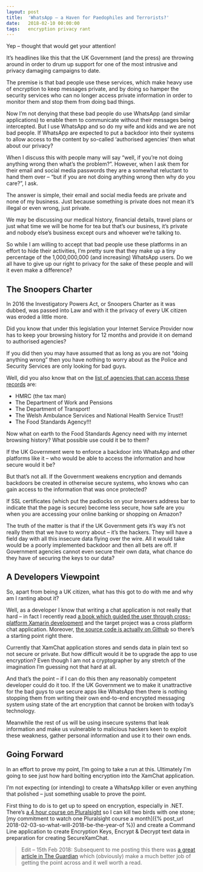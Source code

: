 ```yaml
---
layout: post
title:  'WhatsApp – a Haven for Paedophiles and Terrorists?'
date:   2018-02-10 00:00:00
tags:   encryption privacy rant
---
```

Yep – thought that would get your attention!

It’s headlines like this that the UK Government (and the press) are throwing around in order to drum up support for one of the most intrusive and privacy damaging campaigns to date.

The premise is that bad people use these services, which make heavy use of encryption to keep messages private, and by doing so hamper the security services who can no longer access private information in order to monitor them and stop them from doing bad things.

Now I’m not denying that these bad people do use WhatsApp (and similar applications) to enable them to communicate without their messages being intercepted. But I use WhatsApp and so do my wife and kids and we are not bad people. If WhatsApp are expected to put a backdoor into their systems to allow access to the content by so-called ‘authorised agencies’ then what about our privacy?
<!--more-->
When I discuss this with people many will say “well, if you’re not doing anything wrong then what’s the problem?”. However, when I ask them for their email and social media passwords they are a somewhat reluctant to hand them over – “but if you are not doing anything wrong then why do you care?”, I ask.

The answer is simple, their email and social media feeds are private and none of my business. Just because something is private does not mean it’s illegal or even wrong, just private.

We may be discussing our medical history, financial details, travel plans or just what time we will be home for tea but that’s our business, it’s private and nobody else’s business except ours and whoever we’re talking to.

So while I am willing to accept that bad people use these platforms in an effort to hide their activities, I’m pretty sure that they make up a tiny percentage of the 1,000,000,000 (and increasing) WhatsApp users. Do we all have to give up our right to privacy for the sake of these people and will it even make a difference?

## The Snoopers Charter

In 2016 the Investigatory Powers Act, or Snoopers Charter as it was dubbed, was passed into Law and with it the privacy of every UK citizen was eroded a little more.

Did you know that under this legislation your Internet Service Provider now has to keep your browsing history for 12 months and provide it on demand to authorised agencies?

If you did then you may have assumed that as long as you are not “doing anything wrong” then you have nothing to worry about as the Police and Security Services are only looking for bad guys.

Well, did you also know that on the <a href='https://www.independent.co.uk/life-style/gadgets-and-tech/news/investigatory-powers-bill-act-snoopers-charter-browsing-history-what-does-it-mean-a7436251.html' target='_blank'>list of agencies that can access these records</a> are:

- HMRC (the tax man)
- The Department of Work and Pensions
- The Department of Transport!
- The Welsh Ambulance Services and National Health Service Trust!!
- The Food Standards Agency!!!

Now what on earth to the Food Standards Agency need with my internet browsing history? What possible use could it be to them?

If the UK Government were to enforce a backdoor into WhatsApp and other platforms like it – who would be able to access the information and how secure would it be?

But that’s not all. If the Government weakens encryption and demands backdoors be created in otherwise secure systems, who knows who can gain access to the information that was once protected?

If SSL certificates (which put the padlocks on your browsers address bar to indicate that the page is secure) become less secure, how safe are you when you are accessing your online banking or shopping on Amazon?

The truth of the matter is that if the UK Government gets it’s way it’s not really them that we have to worry about – it’s the hackers. They will have a field day with all this insecure data flying over the wire. All it would take would be a poorly implemented backdoor and then all bets are off. If Government agencies cannot even secure their own data, what chance do they have of securing the keys to our data?

## A Developers Viewpoint

So, apart from being a UK citizen, what has this got to do with me and why am I ranting about it?

Well, as a developer I know that writing a chat application is not really that hard – in fact I recently read <a href='https://www.amazon.co.uk/Xamarin-Cross-platform-Application-Development-Second/dp/1784397881' target='_blank'>a book which guided the user through cross-platform Xamarin development</a> and the target project was a cross platform chat application. Moreover, <a href='https://github.com/jonathanpeppers/XamChat' target='_blank'>the source code is actually on Github</a> so there’s a starting point right there.

Currently that XamChat application stores and sends data in plain text so not secure or private. But how difficult would it be to upgrade the app to use encryption? Even though I am not a cryptographer by any stretch of the imagination I’m guessing not that hard at all.

And that’s the point – if I can do this then any reasonably competent developer could do it too. If the UK Government we to make it unattractive for the bad guys to use secure apps like WhatsApp then there is nothing stopping them from writing their own end-to-end encrypted messaging system using state of the art encryption that cannot be broken with today’s technology.

Meanwhile the rest of us will be using insecure systems that leak information and make us vulnerable to malicious hackers keen to exploit these weakness, gather personal information and use it to their own ends.

## Going Forward

In an effort to prove my point, I’m going to take a run at this. Ultimately I’m going to see just how hard bolting encryption into the XamChat application.

I’m not expecting (or intending) to create a WhatsApp killer or even anything that polished – just something usable to prove the point.

First thing to do is to get up to speed on encryption, especially in .NET. There’s <a href='https://app.pluralsight.com/library/courses/practical-cryptography-dotnet/table-of-contents' target='_blank'>a 4 hour course on Pluralsight</a> so I can kill two birds with one stone; [my commitment to watch one Pluralsight course a month]({% post_url 2018-02-03-so-what-will-2018-be-the-year-of %}) and create a Command Line application to create Encryption Keys, Encrypt & Decrypt text data in preparation for creating SecureXamChat.

>Edit – 15th Feb 2018: Subsequent to me posting this there was <a href='https://www.theguardian.com/commentisfree/2018/feb/12/encryption-safe-hillary-clinton-secure-backdoors-privacy' target='_blank'>a great article in The Guardian</a> which (obviously) make a much better job of getting the point across and it well worth a read.